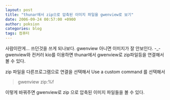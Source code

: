 ```yaml
---
layout: post
title: "thunar에서 zip으로 압축된 이미지 파일을 gwenview로 보기"
date: 2006-09-24 00:57:00 +0900
author: poksion
categories: blog
tags: 컴퓨터
---
```


사람이란게... 쓰던것을 쓰게 되나보다. gwenview 아니면 이미지가 잘 안보인다. -_-
gwenview와 컨커러 kio를 이용하면 thunar에서 gwenview로 zip파일등을 연결해서 볼 수 있다.

zip 파일을 다른프로그램으로 연결을 선택해서 Use a custom command 를 선택해서
> gwenview zip:%f

이렇게 바꿔주면 gwenview로 zip 으로 압축된 이미지 파일들을 볼 수 있다.

